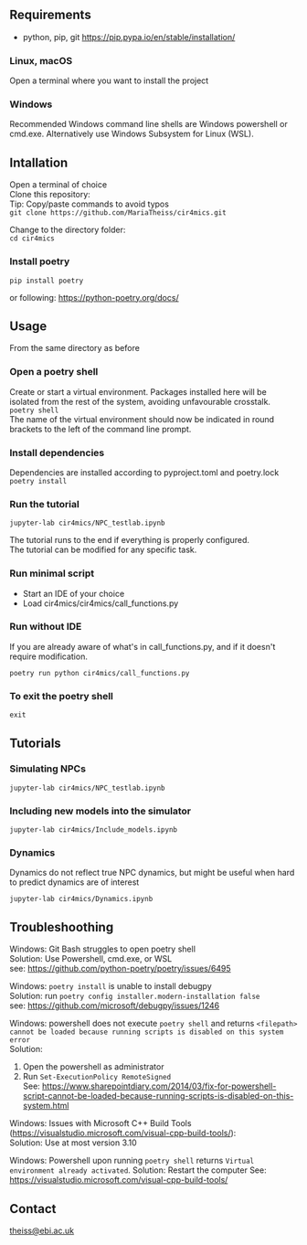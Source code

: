 ## Requirements    
- python, pip, git
https://pip.pypa.io/en/stable/installation/ 

### Linux, macOS
Open a terminal where you want to install the project  

### Windows 
Recommended Windows command line shells are Windows powershell or cmd.exe. 
Alternatively use Windows Subsystem for Linux (WSL). 


## Intallation 
Open a terminal of choice  
Clone this repository:  
Tip: Copy/paste commands to avoid typos  
`git clone https://github.com/MariaTheiss/cir4mics.git`  

Change to the directory folder:  
`cd cir4mics`  

### Install poetry 
`pip install poetry`

or following: 
https://python-poetry.org/docs/ 

## Usage
From the same directory as before 

### Open a poetry shell
Create or start a virtual environment. Packages installed here will be isolated from the rest of the system, avoiding unfavourable crosstalk.  
`poetry shell`  
The name of the virtual environment should now be indicated in round brackets to the left of the command line prompt. 

### Install dependencies 
Dependencies are installed according to pyproject.toml and poetry.lock  
`poetry install`  

### Run the tutorial 
`jupyter-lab cir4mics/NPC_testlab.ipynb`

The tutorial runs to the end if everything is properly configured.  
The tutorial can be modified for any specific task.  

### Run minimal script 

- Start an IDE of your choice 
- Load cir4mics/cir4mics/call_functions.py

### Run without IDE 
If you are already aware of what's in call_functions.py, and if it doesn't require modification.  

`poetry run python cir4mics/call_functions.py`  


### To exit the poetry shell 
`exit` 


## Tutorials 
### Simulating NPCs 
`jupyter-lab cir4mics/NPC_testlab.ipynb`

### Including new models into the simulator 
`jupyter-lab cir4mics/Include_models.ipynb`

### Dynamics 
Dynamics do not reflect true NPC dynamics, but might be useful when hard to predict dynamics are of interest 

`jupyter-lab cir4mics/Dynamics.ipynb` 


## Troubleshoothing 

Windows: Git Bash struggles to open poetry shell  
Solution: Use Powershell, cmd.exe, or WSL  
see: https://github.com/python-poetry/poetry/issues/6495  

Windows: `poetry install` is unable to install debugpy  
Solution: run `poetry config installer.modern-installation false`  
see: https://github.com/microsoft/debugpy/issues/1246  

Windows: powershell does not execute `poetry shell` and returns 
`<filepath> cannot be loaded because running scripts is disabled on this system error`  
Solution:  
1. Open the powershell as administrator  
2. Run `Set-ExecutionPolicy RemoteSigned`  
See: https://www.sharepointdiary.com/2014/03/fix-for-powershell-script-cannot-be-loaded-because-running-scripts-is-disabled-on-this-system.html  

Windows: Issues with Microsoft C++ Build Tools (https://visualstudio.microsoft.com/visual-cpp-build-tools/):  
Solution: Use at most version 3.10  

Windows: Powershell upon running `poetry shell` returns `Virtual environment already activated`. 
Solution: Restart the computer 
See: https://visualstudio.microsoft.com/visual-cpp-build-tools/ 


## Contact 
theiss@ebi.ac.uk 
